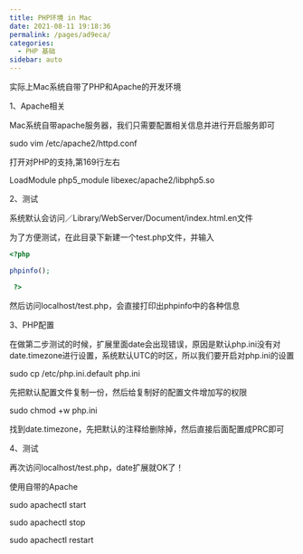 ```yaml
---
title: PHP环境 in Mac
date: 2021-08-11 19:18:36
permalink: /pages/ad9eca/
categories:
  - PHP 基础
sidebar: auto
---
```


实际上Mac系统自带了PHP和Apache的开发环境

1、Apache相关

Mac系统自带apache服务器，我们只需要配置相关信息并进行开启服务即可

sudo vim /etc/apache2/httpd.conf

打开对PHP的支持,第169行左右

LoadModule php5_module libexec/apache2/libphp5.so

2、测试

系统默认会访问／Library/WebServer/Document/index.html.en文件

为了方便测试，在此目录下新建一个test.php文件，并输入

``` php
<?php

phpinfo();

 ?>

```

然后访问localhost/test.php，会直接打印出phpinfo中的各种信息

3、PHP配置

在做第二步测试的时候，扩展里面date会出现错误，原因是默认php.ini没有对date.timezone进行设置，系统默认UTC的时区，所以我们要开启对php.ini的设置

sudo cp /etc/php.ini.default php.ini

先把默认配置文件复制一份，然后给复制好的配置文件增加写的权限

sudo chmod +w php.ini


找到date.timezone，先把默认的注释给删除掉，然后直接后面配置成PRC即可

4、测试

再次访问localhost/test.php，date扩展就OK了！

使用自带的Apache

sudo apachectl start

sudo apachectl stop

sudo apachectl restart

